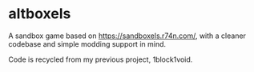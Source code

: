 # altboxels
A sandbox game based on https://sandboxels.r74n.com/, with a cleaner codebase and simple modding support in mind.

Code is recycled from my previous project, 1block1void.